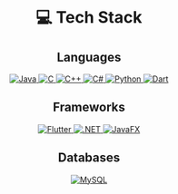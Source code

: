 <h1 align="center">💻 Tech Stack</h1>

<h2 align="center">Languages</h2>
<p align="center">
  <a href="https://www.java.com/" target="_blank">
    <img src="https://img.shields.io/badge/Java-007396?style=flat&logo=java&logoColor=white" alt="Java">
  </a>
  <a href="https://en.wikipedia.org/wiki/C_(programming_language)" target="_blank">
    <img src="https://img.shields.io/badge/C-A8B400?style=flat&logo=c&logoColor=white" alt="C">
  </a>
  <a href="https://en.wikipedia.org/wiki/C%2B%2B" target="_blank">
    <img src="https://img.shields.io/badge/C%2B%2B-00599C?style=flat&logo=cplusplus&logoColor=white" alt="C++">
  </a>
  <a href="https://docs.microsoft.com/en-us/dotnet/csharp/" target="_blank">
    <img src="https://img.shields.io/badge/C%23-239120?style=flat&logo=csharp&logoColor=white" alt="C#">
  </a>
  <a href="https://www.python.org/" target="_blank">
    <img src="https://img.shields.io/badge/Python-3776AB?style=flat&logo=python&logoColor=white" alt="Python">
  </a>
  <a href="https://dart.dev/" target="_blank">
    <img src="https://img.shields.io/badge/Dart-00B4AB?style=flat&logo=dart&logoColor=white" alt="Dart">
  </a>
</p>

<h2 align="center">Frameworks</h2>
<p align="center">
  <a href="https://flutter.dev/" target="_blank">
    <img src="https://img.shields.io/badge/Flutter-02569B?style=flat&logo=flutter&logoColor=white" alt="Flutter">
  </a>
  <a href="https://dotnet.microsoft.com/" target="_blank">
    <img src="https://img.shields.io/badge/.NET-512BD4?style=flat&logo=.net&logoColor=white" alt=".NET">
  </a>
  <a href="https://openjfx.io/" target="_blank">
    <img src="https://img.shields.io/badge/JavaFX-4B8BBE?style=flat&logo=java&logoColor=white" alt="JavaFX">
  </a>
</p>

<h2 align="center">Databases</h2>
<p align="center">
  <a href="https://www.mysql.com/" target="_blank">
    <img src="https://img.shields.io/badge/MySQL-4479A1?style=flat&logo=mysql&logoColor=white" alt="MySQL">
  </a>
</p>
